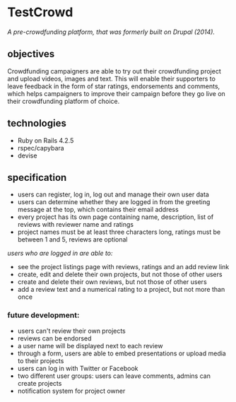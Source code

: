 # TestCrowd

*A pre-crowdfunding platform, that was formerly built on Drupal (2014).*

## objectives

Crowdfunding campaigners are able to try out their crowdfunding project and upload videos, images and text. This will enable their supporters to leave feedback in the form of star ratings, endorsements and comments, which helps campaigners to improve their campaign before they go live on their crowdfunding platform of choice.

## technologies

- Ruby on Rails 4.2.5
- rspec/capybara
- devise

## specification

* users can register, log in, log out and manage their own user data
* users can determine whether they are logged in from the greeting message at the top, which contains their email address
* every project has its own page containing name, description, list of reviews with reviewer name and ratings
* project names must be at least three characters long, ratings must be between 1 and 5, reviews are optional

*users who are logged in are able to:*

* see the project listings page with reviews, ratings and an add review link
* create, edit and delete their own projects, but not those of other users
* create and delete their own reviews, but not those of other users
* add a review text and a numerical rating to a project, but not more than once

### future development:

* users can't review their own projects
* reviews can be endorsed
* a user name will be displayed next to each review
* through a form, users are able to embed presentations or upload media to their projects
* users can log in with Twitter or Facebook
* two different user groups: users can leave comments, admins can create projects
* notification system for project owner
